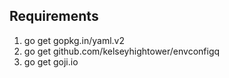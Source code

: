 ## Requirements

1. go get gopkg.in/yaml.v2
2. go get github.com/kelseyhightower/envconfigq
3. go get goji.io
